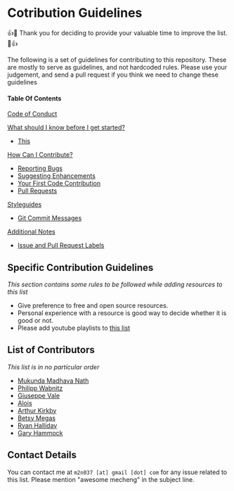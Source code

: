 # Cotribution Guidelines
:+1::tada: Thank you for deciding to provide your valuable time to improve the list. :tada::+1:

The following is a set of guidelines for contributing to this repository. These are mostly to serve as guidelines, and not hardcoded rules. Please use your judgement, and send a pull request if you think we need to change these guidelines

#### Table Of Contents

[Code of Conduct](#code-of-conduct)

[What should I know before I get started?](#what-should-i-know-before-i-get-started)
  * [This](#atom-and-packages)
 
[How Can I Contribute?](#how-can-i-contribute)
  * [Reporting Bugs](#reporting-bugs)
  * [Suggesting Enhancements](#suggesting-enhancements)
  * [Your First Code Contribution](#your-first-code-contribution)
  * [Pull Requests](#pull-requests)

[Styleguides](#styleguides)
  * [Git Commit Messages](#git-commit-messages)

[Additional Notes](#additional-notes)
  * [Issue and Pull Request Labels](#issue-and-pull-request-labels)


## Specific Contribution Guidelines
_This section contains some rules to be followed while adding resources to this list_
* Give preference to free and open source resources.
* Personal experience with a resource is good way to decide whether it is good or not.
* Please add youtube playlists to [this list](https://github.com/m2n037/awesome-mecheng/blob/master/youtube-playlists.md)

## List of Contributors
*This list is in no particular order*
- [Mukunda Madhava Nath](https://github.com/m2n037)
- [Philipp Wabnitz](https://github.com/pwab)
- [Giuseppe Vale](https://github.com/Clockmaker)
- [Alois](https://github.com/aloisdg)
- [Arthur Kirkby](https://github.com/akirkby)
- [Betsy Megas](https://github.com/BMegas)
- [Ryan Halliday](https://github.com/ry167)
- [Gary Hammock](https://github.com/ghammock)

## Contact Details
You can contact me at ``` m2n037 [at] gmail [dot] com ``` for any issue related to this list. Please mention "awesome mecheng" in the subject line.

